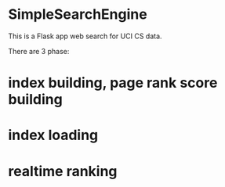 # SimpleSearchEngine
This is a Flask app web search for UCI CS data.

There are 3 phase:
# index building, page rank score building
# index loading
# realtime ranking
